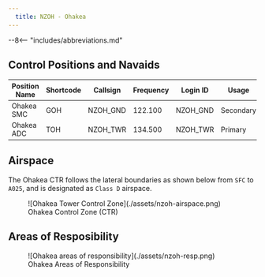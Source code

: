 ```yaml
---
  title: NZOH - Ohakea
---
```


--8<-- "includes/abbreviations.md"

## Control Positions and Navaids

| Position Name  | Shortcode  | Callsign        | Frequency   | Login ID       | Usage      |
| -------------- | ---------- | --------------- | ----------- | ---------------| ---------- |
| Ohakea SMC     | GOH        | NZOH_GND        | 122.100     | NZOH_GND       | Secondary  |
| Ohakea ADC     | TOH        | NZOH_TWR        | 134.500     | NZOH_TWR       | Primary    | 

## Airspace

The Ohakea CTR follows the lateral boundaries as shown below from `SFC` to `A025`, and is designated as `Class D` airspace.

<figure markdown> 
  ![Ohakea Tower Control Zone](./assets/nzoh-airspace.png)
  <figcaption>Ohakea Control Zone (CTR)</figcaption>
</figure>

## Areas of Resposibility 

<figure markdown> 
  ![Ohakea areas of responsibility](./assets/nzoh-resp.png)
  <figcaption>Ohakea Areas of Responsibility</figcaption>
</figure>


